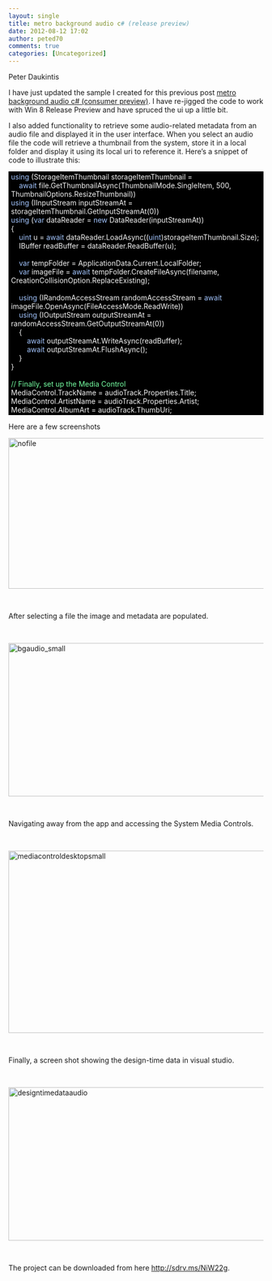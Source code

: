 ```yaml
---
layout: single
title: metro background audio c# (release preview)
date: 2012-08-12 17:02
author: peted70
comments: true
categories: [Uncategorized]
---
```

<p>Peter Daukintis</p>  <p>I have just updated the sample I created for this previous post <a href="http://babaandthepigman.wordpress.com/2012/03/17/metro-background-audio-c-consumer-preview/" target="_blank">metro background audio c# (consumer preview)</a>. I have re-jigged the code to work with Win 8 Release Preview and have spruced the ui up a little bit. </p>  <p>I also added functionality to retrieve some audio-related metadata from an audio file and displayed it in the user interface. When you select an audio file the code will retrieve a thumbnail from the system, store it in a local folder and display it using its local uri to reference it. Here’s a snippet of code to illustrate this: </p>  <p>   <div style="margin:0;display:inline;float:none;padding:0;" id="scid:9ce6104f-a9aa-4a17-a79f-3a39532ebf7c:725d912a-24e0-4bde-a1a6-e41a387a1be5" class="wlWriterEditableSmartContent"> <div class="le-pavsc-container"> <div style="background-color:#000000;max-height:500px;overflow:auto;padding:2px 5px;"><span style="color:#f3f3f3;"></span><span style="color:#a2c4fd;">using</span><span style="color:#f3f3f3;"> (StorageItemThumbnail storageItemThumbnail =</span><br>     <span style="color:#f3f3f3;"></span><span style="color:#a2c4fd;">await</span><span style="color:#f3f3f3;"> file.GetThumbnailAsync(ThumbnailMode.SingleItem, 500, ThumbnailOptions.ResizeThumbnail))</span><br> <span style="color:#f3f3f3;"></span><span style="color:#a2c4fd;">using</span><span style="color:#f3f3f3;"> (IInputStream inputStreamAt = storageItemThumbnail.GetInputStreamAt(0))</span><br> <span style="color:#f3f3f3;"></span><span style="color:#a2c4fd;">using</span><span style="color:#f3f3f3;"> (</span><span style="color:#a2c4fd;">var</span><span style="color:#f3f3f3;"> dataReader = </span><span style="color:#a2c4fd;">new</span><span style="color:#f3f3f3;"> DataReader(inputStreamAt))</span><br> <span style="color:#f3f3f3;">{</span><br>     <span style="color:#f3f3f3;"></span><span style="color:#a2c4fd;">uint</span><span style="color:#f3f3f3;"> u = </span><span style="color:#a2c4fd;">await</span><span style="color:#f3f3f3;"> dataReader.LoadAsync((</span><span style="color:#a2c4fd;">uint</span><span style="color:#f3f3f3;">)storageItemThumbnail.Size);</span><br>     <span style="color:#f3f3f3;">IBuffer readBuffer = dataReader.ReadBuffer(u);</span><br> <br>     <span style="color:#f3f3f3;"></span><span style="color:#a2c4fd;">var</span><span style="color:#f3f3f3;"> tempFolder = ApplicationData.Current.LocalFolder;</span><br>     <span style="color:#f3f3f3;"></span><span style="color:#a2c4fd;">var</span><span style="color:#f3f3f3;"> imageFile = </span><span style="color:#a2c4fd;">await</span><span style="color:#f3f3f3;"> tempFolder.CreateFileAsync(filename, CreationCollisionOption.ReplaceExisting);</span><br> <br>     <span style="color:#f3f3f3;"></span><span style="color:#a2c4fd;">using</span><span style="color:#f3f3f3;"> (IRandomAccessStream randomAccessStream = </span><span style="color:#a2c4fd;">await</span><span style="color:#f3f3f3;"> imageFile.OpenAsync(FileAccessMode.ReadWrite))</span><br>     <span style="color:#f3f3f3;"></span><span style="color:#a2c4fd;">using</span><span style="color:#f3f3f3;"> (IOutputStream outputStreamAt = randomAccessStream.GetOutputStreamAt(0))</span><br>     <span style="color:#f3f3f3;">{</span><br>         <span style="color:#f3f3f3;"></span><span style="color:#a2c4fd;">await</span><span style="color:#f3f3f3;"> outputStreamAt.WriteAsync(readBuffer);</span><br>         <span style="color:#f3f3f3;"></span><span style="color:#a2c4fd;">await</span><span style="color:#f3f3f3;"> outputStreamAt.FlushAsync();</span><br>     <span style="color:#f3f3f3;">}</span><br> <span style="color:#f3f3f3;">}</span><br> <br> <span style="color:#f3f3f3;"></span><span style="color:#75ffa2;">// Finally, set up the Media Control</span><br> <span style="color:#f3f3f3;">MediaControl.TrackName = audioTrack.Properties.Title;</span><br> <span style="color:#f3f3f3;">MediaControl.ArtistName = audioTrack.Properties.Artist;</span><br> <span style="color:#f3f3f3;">MediaControl.AlbumArt = audioTrack.ThumbUri;</span></div> </div> </div> </p>  <p>Here are a few screenshots </p>  <p><a href="http://peted.azurewebsites.net/wp-content/uploads/2012/08/nofile.png"><img style="background-image:none;border-bottom:0;border-left:0;padding-left:0;padding-right:0;display:block;float:none;margin-left:auto;border-top:0;margin-right:auto;border-right:0;padding-top:0;" title="nofile" border="0" alt="nofile" src="http://peted.azurewebsites.net/wp-content/uploads/2012/08/nofile_thumb.png" width="506" height="297" /></a></p>  <p>&#160;</p>  <p>After selecting a file the image and metadata are populated.</p>  <p>&#160;</p>  <p><a href="http://peted.azurewebsites.net/wp-content/uploads/2012/08/bgaudio_small.png"><img style="background-image:none;border-bottom:0;border-left:0;padding-left:0;padding-right:0;display:block;float:none;margin-left:auto;border-top:0;margin-right:auto;border-right:0;padding-top:0;" title="bgaudio_small" border="0" alt="bgaudio_small" src="http://peted.azurewebsites.net/wp-content/uploads/2012/08/bgaudio_small_thumb.png" width="515" height="302" /></a></p>  <p>&#160;</p>  <p>Navigating away from the app and accessing the System Media Controls.</p>  <p>&#160;</p>  <p><a href="http://peted.azurewebsites.net/wp-content/uploads/2012/08/mediacontroldesktopsmall.png"><img style="background-image:none;border-bottom:0;border-left:0;padding-left:0;padding-right:0;display:block;float:none;margin-left:auto;border-top:0;margin-right:auto;border-right:0;padding-top:0;" title="mediacontroldesktopsmall" border="0" alt="mediacontroldesktopsmall" src="http://peted.azurewebsites.net/wp-content/uploads/2012/08/mediacontroldesktopsmall_thumb.png" width="518" height="359" /></a></p>  <p>&#160;</p>  <p>Finally, a screen shot showing the design-time data in visual studio.</p>  <p>&#160;</p>  <p><a href="http://peted.azurewebsites.net/wp-content/uploads/2012/08/designtimedataaudio.png"><img style="background-image:none;border-bottom:0;border-left:0;padding-left:0;padding-right:0;display:block;float:none;margin-left:auto;border-top:0;margin-right:auto;border-right:0;padding-top:0;" title="designtimedataaudio" border="0" alt="designtimedataaudio" src="http://peted.azurewebsites.net/wp-content/uploads/2012/08/designtimedataaudio_thumb.png" width="505" height="302" /></a></p>        <p>&#160;</p>  <p>The project can be downloaded from here <a title="http://sdrv.ms/NiW22g" href="http://sdrv.ms/NiW22g">http://sdrv.ms/NiW22g</a>.</p>
